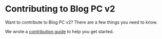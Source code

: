 # Contributing to Blog PC v2

Want to contribute to Blog PC v2? There are a few things you need to know.

We wrote a [contribution guide](https://reactjs.org/contributing/how-to-contribute.html) to help you get started.
